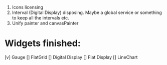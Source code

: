 1. Icons licensing
2. Interval (Digital Display) disposing. Maybe a global service or something to keep all the intervals etc.
3. Unify painter and canvasPainter

# Widgets finished: 
[v] Gauge
[] FlatGrid
[] Digital Display
[] Flat Display
[] LineChart